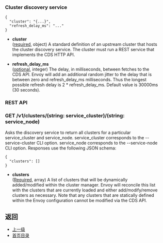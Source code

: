 ### Cluster discovery service
```
{
  "cluster": "{...}",
  "refresh_delay_ms": "..."
}
```
- **cluster**<br />
	([required](#), object) A standard definition of an upstream cluster that hosts the cluster discovery service. The cluster must run a REST service that implements the CDS HTTP API.

- **refresh_delay_ms**<br />
	([optional](#), integer) The delay, in milliseconds, between fetches to the CDS API. Envoy will add an additional random jitter to the delay that is between zero and refresh_delay_ms milliseconds. Thus the longest possible refresh delay is 2 * refresh_delay_ms. Default value is 30000ms (30 seconds).

### REST API
### GET /v1/clusters/(string: service_cluster)/(string: service_node)
Asks the discovery service to return all clusters for a particular service_cluster and service_node. service_cluster corresponds to the --service-cluster CLI option. service_node corresponds to the --service-node CLI option. Responses use the following JSON schema:

```
{
  "clusters": []
}
```
- **clusters**<br />
	([Required](#), array) A list of clusters that will be dynamically added/modified within the cluster manager. Envoy will reconcile this list with the clusters that are currently loaded and either add/modify/remove clusters as necessary. Note that any clusters that are statically defined within the Envoy configuration cannot be modified via the CDS API.



## 返回
- [上一级](../Clustermanager.md)
- [首页目录](../../README.md)